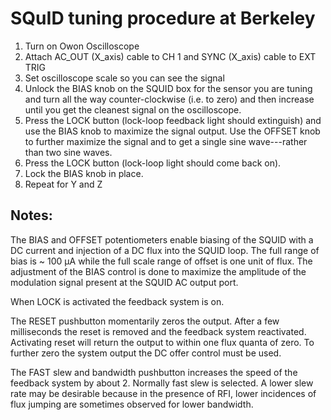 # SQuID tuning procedure at Berkeley

1. Turn on Owon Oscilloscope
2. Attach AC_OUT (X_axis) cable to CH 1 and SYNC (X_axis) cable to EXT TRIG
3. Set oscilloscope scale so you can see the signal
4. Unlock the BIAS knob on the SQUID box for the sensor you are tuning and turn all the way counter-clockwise (i.e. to zero) and then increase until you get the cleanest signal on the oscilloscope.
5. Press the LOCK button (lock-loop feedback light should extinguish) and use the BIAS knob to maximize the signal output. Use the OFFSET knob to further maximize the signal and to get a single sine wave---rather than two sine waves.
6. Press the LOCK button (lock-loop light should come back on).
7. Lock the BIAS knob in place.
8. Repeat for Y and Z

## Notes:

The BIAS and OFFSET potentiometers enable biasing of the SQUID with a DC current and injection of a DC flux into the SQUID loop. The full range of bias is ~ 100 μA while the full scale range of offset is one unit of flux. The adjustment of the BIAS control is done to maximize the amplitude of the modulation signal present at the SQUID AC output port.

When LOCK is activated the feedback system is on.

The RESET pushbutton momentarily zeros the output. After a few milliseconds the reset is removed and the feedback system reactivated. Activating reset will return the output to within one flux quanta of zero. To further zero the system output the DC offer control must be used.

The FAST slew and bandwidth pushbutton increases the speed of the feedback system by about 2. Normally fast slew is selected. A lower slew rate may be desirable because in the presence of RFI, lower incidences of flux jumping are sometimes observed for lower bandwidth.
